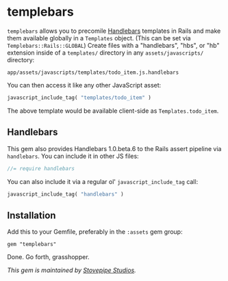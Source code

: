 # templebars

`templebars` allows you to precomile [Handlebars][handlebars] templates in Rails and make them available globally in a `Templates` object. (This can be set via `Templebars::Rails::GLOBAL`) Create files with a "handlebars", "hbs", or "hb" extension inside of a `templates/` directory in any `assets/javascripts/` directory:

    app/assets/javascripts/templates/todo_item.js.handlebars

You can then access it like any other JavaScript asset:

```ruby
javascript_include_tag( "templates/todo_item" )
```

The above template would be available client-side as `Templates.todo_item`.

## Handlebars

This gem also provides Handlebars 1.0.beta.6 to the Rails assert pipeline via `handlebars`. You can include it in other JS files:

```js
//= require handlebars
```

You can also include it via a regular ol' `javascript_include_tag` call:

```ruby
javascript_include_tag( "handlebars" )
```

## Installation

Add this to your Gemfile, preferably in the `:assets` gem group:

    gem "templebars"

Done. Go forth, grasshopper.

*This gem is maintained by [Stovepipe Studios][stovepipe].*

[stovepipe]: http://www.stovepipestudios.com
[handlebars]: http://handlebarsjs.com/

